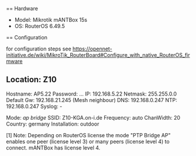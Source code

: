 == Hardware

* Model: Mikrotik mANTBox 15s
* OS: RouterOS 6.49.5

== Configuration

for configuration steps see https://opennet-initiative.de/wiki/MikroTik_RouterBoard#Configure_with_native_RouterOS_firmware

Location:     Z10
------------------------------------
Hostname:     AP5.22
Password:     ...
IP:           192.168.5.22
Netmask:      255.255.0.0
Default Gw:   192.168.21.245 (Mesh neighbour)
DNS:          192.168.0.247
NTP:          192.168.0.247
Syslog:       -

Mode:         *ap bridge*
SSID:         Z10-KGA.on-i.de
Frequency:    auto
ChanWidth:    20
Country:      germany
Installation: outdoor

[1] Note: Depending on RouterOS license the mode "PTP Bridge AP" enables one peer (license level 3) or many peers  (license level 4) to connect. mANTBox has license level 4.